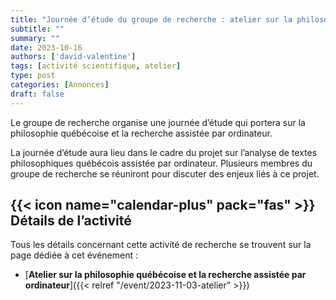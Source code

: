 ```yaml
---
title: "Journée d’étude du groupe de recherche : atelier sur la philosophie québécoise et la recherche assistée par ordinateur"
subtitle: ""
summary: ""
date: 2023-10-16
authors: ['david-valentine']
tags: [activité scientifique, atelier]
type: post
categories: [Annonces]
draft: false
---
```

Le groupe de recherche organise une journée d’étude qui portera sur la philosophie québécoise et la recherche assistée par ordinateur.
<!--more-->

La journée d’étude aura lieu dans le cadre du projet sur l’analyse de textes philosophiques québécois assistée par ordinateur.
Plusieurs membres du groupe de recherche se réuniront pour discuter des enjeux liés à ce projet.

## {{< icon name="calendar-plus" pack="fas" >}} Détails de l’activité

Tous les détails concernant cette activité de recherche se trouvent sur la page dédiée à cet événement :

- [**Atelier sur la philosophie québécoise et la recherche assistée par ordinateur**]({{< relref "/event/2023-11-03-atelier" >}})
